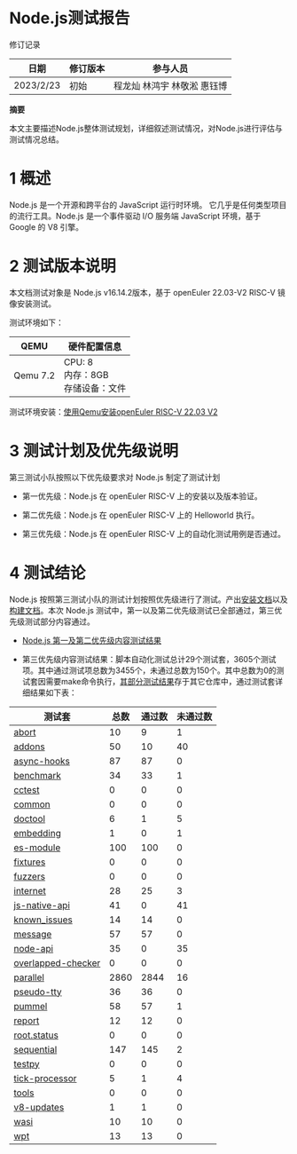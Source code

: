 # Node.js测试报告

修订记录

| 日期      | 修订版本 | 参与人员 |
| --------- | ------- | ------- |
| 2023/2/23 |   初始    | 程龙灿 林鸿宇 林敬淞 惠钰博 |

**摘要**

本文主要描述Node.js整体测试规划，详细叙述测试情况，对Node.js进行评估与测试情况总结。

# 1   概述

Node.js 是一个开源和跨平台的 JavaScript 运行时环境。 它几乎是任何类型项目的流行工具。Node.js 是一个事件驱动 I/O 服务端 JavaScript 环境，基于 Google 的 V8 引擎。

# 2   测试版本说明

本文档测试对象是  Node.js v16.14.2版本，基于 openEuler 22.03-V2 RISC-V 镜像安装测试。

测试环境如下：

| QEMU | 硬件配置信息 |
| ----------------------------------- | ------------------------------------------------------------ 
| Qemu 7.2 | CPU: 8<br />内存：8GB <br />存储设备：文件 |

测试环境安装：[使用Qemu安装openEuler RISC-V 22.03 V2](https://gitee.com/yunxiangluo/openeuler-riscv-2203-v2-test/blob/master/Installation_Book/QEMU/README.md)

# 3   测试计划及优先级说明

第三测试小队按照以下优先级要求对 Node.js 制定了测试计划

- 第一优先级：Node.js 在 openEuler RISC-V 上的安装以及版本验证。

- 第二优先级：Node.js 在 openEuler RISC-V 上的 Helloworld 执行。

- 第三优先级：Node.js 在 openEuler RISC-V 上的自动化测试用例是否通过。

# 4   测试结论

Node.js 按照第三测试小队的测试计划按照优先级进行了测试。产出[安装文档](./test/nodejs%20%E5%AE%89%E8%A3%85%E6%89%8B%E5%86%8C.md)以及[构建文档](./test/%E6%9E%84%E5%BB%BA%E6%89%8B%E5%86%8C.md)。本次 Node.js 测试中，第一以及第二优先级测试已全部通过，第三优先级测试部分内容通过。

- [Node.js 第一及第二优先级内容测试结果](./test/Report_nodejs.md)
  
- 第三优先级内容测试结果：脚本自动化测试总计29个测试套，3605个测试项。其中通过测试项总数为3455个，未通过总数为150个。其中总数为0的测试套因需要make命令执行，[其部分测试结果](https://gitee.com/jammyjellyfish/openeuler-riscv-nodejs-test/tree/master/report)存于其它仓库中，通过测试套详细结果如下表：

| 测试套  | 总数  | 通过数 | 未通过数 |
| ------ | ----- | ----- | ---------|
| [abort](./autotest/abort.md)  | 10    | 9     | 1        |
| [addons](./autotest/addons.md) | 50    | 10    | 40       |
| [async-hooks](./autotest/async-hooks.md) | 87 | 87  | 0        |
| [benchmark](./autotest/benchmark.md) | 34  | 33   | 1        |
| [cctest](./autotest/cctest.md) | 0     | 0     | 0        |
| [common](./autotest/common.md) | 0     | 0     | 0        |
| [doctool](./autotest/doctool.md) | 6    | 1     | 5        |
| [embedding](./autotest/embedding.md) | 1  | 0     | 1        |
| [es-module](./autotest/es-module.md) | 100 | 100  | 0        |
| [fixtures](./autotest/fixtures.md)  | 0   | 0    | 0        |
| [fuzzers](./autotest/fuzzers.md)   | 0   | 0    | 0        |
| [internet](./autotest/internet.md)  | 28  | 25   | 3        |
| [js-native-api](./autotest/js-native-api.md) | 41 | 0 | 41       |
| [known_issues](./autotest/known_issues.md) | 14 | 14 | 0        |
| [message](./autotest/message.md) | 57  | 57     | 0        |
| [node-api](./autotest/node-api.md) | 35 | 0      | 35       |
| [overlapped-checker](./autotest/overlapped-checker.md) | 0  | 0 | 0   |
| [parallel](./autotest/parallel.md) | 2860 | 2844 | 16       |
| [pseudo-tty](./autotest/pseudo-tty.md) | 36 | 36   | 0        |
| [pummel](./autotest/pummel.md)   | 58   | 57   | 1        |
| [report](./autotest/report.md)   | 12   | 12   | 0        |
| [root.status](./autotest/root.status.md) | 0 | 0    | 0        |
| [sequential](./autotest/sequential.md)  | 147 | 145 | 2       |
| [testpy](./autotest/testpy.md)   | 0    | 0    | 0        |
| [tick-processor](./autotest/tick-processor.md) | 5 | 1 | 4        |
| [tools](./autotest/tools.md)    | 0    | 0    | 0        |
| [v8-updates](./autotest/v8-updates.md) | 1  | 1    | 0        |
| [wasi](./autotest/wasi.md)     | 10   | 10   | 0        |
| [wpt](./autotest/wpt.md)      | 13   | 13   | 0        |
